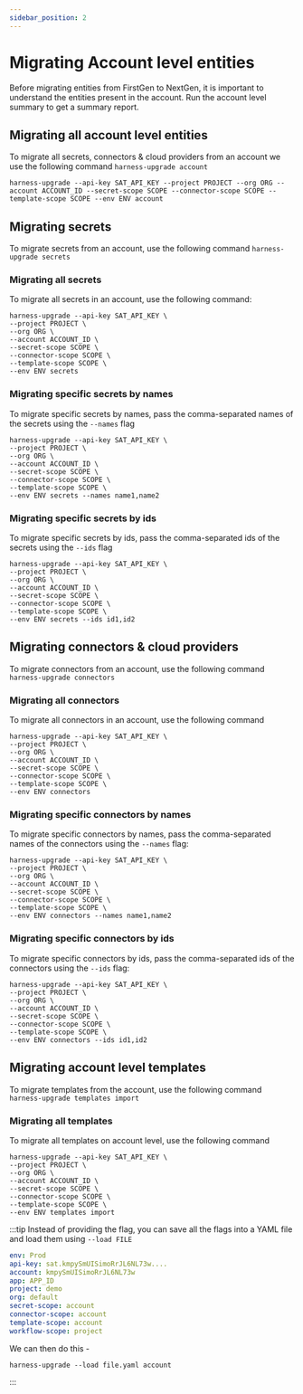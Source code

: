 ```yaml
---
sidebar_position: 2
---
```


# Migrating Account level entities

Before migrating entities from FirstGen to NextGen, it is important to understand the entities present in the account. Run the account level summary to get a summary report.

## Migrating all account level entities
To migrate all secrets, connectors & cloud providers from an account we use the following command `harness-upgrade account`
```shell
harness-upgrade --api-key SAT_API_KEY --project PROJECT --org ORG --account ACCOUNT_ID --secret-scope SCOPE --connector-scope SCOPE --template-scope SCOPE --env ENV account
```

## Migrating secrets
To migrate secrets from an account, use the following command `harness-upgrade secrets`

### Migrating all secrets
To migrate all secrets in an account, use the following command:

```shell
harness-upgrade --api-key SAT_API_KEY \ 
--project PROJECT \
--org ORG \
--account ACCOUNT_ID \
--secret-scope SCOPE \
--connector-scope SCOPE \
--template-scope SCOPE \
--env ENV secrets
```

### Migrating specific secrets by names
To migrate specific secrets by names, pass the comma-separated names of the secrets using the `--names` flag

```shell
harness-upgrade --api-key SAT_API_KEY \ 
--project PROJECT \
--org ORG \
--account ACCOUNT_ID \
--secret-scope SCOPE \
--connector-scope SCOPE \
--template-scope SCOPE \
--env ENV secrets --names name1,name2
```

### Migrating specific secrets by ids
To migrate specific secrets by ids, pass the comma-separated ids of the secrets using the `--ids` flag

```shell
harness-upgrade --api-key SAT_API_KEY \ 
--project PROJECT \
--org ORG \
--account ACCOUNT_ID \
--secret-scope SCOPE \
--connector-scope SCOPE \
--template-scope SCOPE \
--env ENV secrets --ids id1,id2
```

## Migrating connectors & cloud providers
To migrate connectors from an account, use the following command `harness-upgrade connectors`

### Migrating all connectors
To migrate all connectors in an account, use the following command

```shell
harness-upgrade --api-key SAT_API_KEY \ 
--project PROJECT \
--org ORG \
--account ACCOUNT_ID \
--secret-scope SCOPE \
--connector-scope SCOPE \
--template-scope SCOPE \
--env ENV connectors
```

### Migrating specific connectors by names
To migrate specific connectors by names, pass the comma-separated names of the connectors using the `--names` flag:

```shell
harness-upgrade --api-key SAT_API_KEY \ 
--project PROJECT \
--org ORG \
--account ACCOUNT_ID \
--secret-scope SCOPE \
--connector-scope SCOPE \
--template-scope SCOPE \
--env ENV connectors --names name1,name2
```

### Migrating specific connectors by ids
To migrate specific connectors by ids, pass the comma-separated ids of the connectors using the `--ids` flag:

```shell
harness-upgrade --api-key SAT_API_KEY \ 
--project PROJECT \
--org ORG \
--account ACCOUNT_ID \
--secret-scope SCOPE \
--connector-scope SCOPE \
--template-scope SCOPE \
--env ENV connectors --ids id1,id2
```

## Migrating account level templates
To migrate templates from the account, use the following command `harness-upgrade templates import`

### Migrating all templates
To migrate all templates on account level, use the following command

```shell
harness-upgrade --api-key SAT_API_KEY \ 
--project PROJECT \
--org ORG \
--account ACCOUNT_ID \
--secret-scope SCOPE \
--connector-scope SCOPE \
--template-scope SCOPE \
--env ENV templates import
```

:::tip
Instead of providing the flag, you can save all the flags into a YAML file and load them using `--load FILE`
```yaml
env: Prod
api-key: sat.kmpySmUISimoRrJL6NL73w....
account: kmpySmUISimoRrJL6NL73w
app: APP_ID
project: demo
org: default
secret-scope: account
connector-scope: account
template-scope: account
workflow-scope: project
```

We can then do this - 
```shell
harness-upgrade --load file.yaml account
```
:::